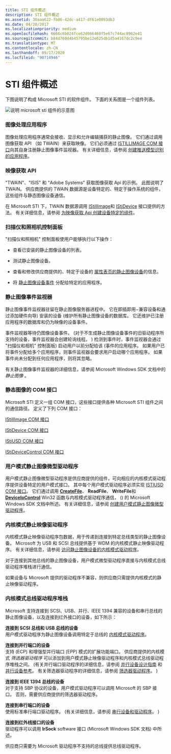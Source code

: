 ```yaml
---
title: STI 组件概述
description: STI 组件概述
ms.assetid: 30aaa622-fb86-42dc-a417-df61e0093db3
ms.date: 04/20/2017
ms.localizationpriority: medium
ms.openlocfilehash: 6666c6b024fce62d066460f5e67c744ac8962e41
ms.sourcegitcommit: b84d760d4b45795be12e625db1d5a4167dc2c9ee
ms.translationtype: MT
ms.contentlocale: zh-CN
ms.lasthandoff: 09/17/2020
ms.locfileid: "90714946"
---
```

# <a name="overview-of-sti-components"></a>STI 组件概述





下图说明了构成 Microsoft STI 的软件组件。 下面的关系图是一个组件列表。

![说明 microsoft sti 组件的示意图](images/sticomp.png)

### <a name="imaging-application"></a><a href="" id="ddk-imaging-application-si"></a>图像处理应用程序

图像处理应用程序通常会接收、显示和允许编辑捕获的静止图像。 它们通过调用图像获取 API （如 TWAIN）来获取映像。 它们必须通过 [ISTILLIMAGE COM 接口](istillimage-com-interface.md)向其自身注册静止图像事件监视器。 有关详细信息，请参阅 [创建推送模型识别的应用程序](creating-push-model-aware-applications.md)。

### <a name="image-acquisition-api"></a><a href="" id="ddk-image-acquisition-api-si"></a>映像获取 API

"TWAIN"、"ISIS" 和 "Adobe Systems" 获取图像获取 Api 的示例。 此图说明了 TWAIN。 供应商提供的 TWAIN 数据源是设备特定的、特定于操作系统的组件，这些组件与静态图像设备通信。

在 Microsoft STI 下，TWAIN 数据源调用 [IStillImage](istillimage-com-interface.md)和 [IStiDevice](istidevice-com-interface.md) 接口提供的方法。 有关详细信息，请参阅 [为映像获取 Api 创建设备特定的组件](creating-device-specific-components-for-image-acquisition-apis.md)。

### <a name="scanners-and-cameras-control-panel"></a><a href="" id="ddk-scanners-and-cameras-control-panel-si"></a>扫描仪和照相机控制面板

"扫描仪和照相机" 控制面板使用户能够执行以下操作：

-   查看已安装的静止图像设备的列表。

-   测试静止图像设备。

-   查看和修改供应商提供的、特定于设备的 [属性表页的静止图像设备](property-sheet-pages-for-still-image-devices.md)的信息。

-   将 [静止图像设备事件](still-image-device-events.md) 分配给特定的应用程序。

### <a name="still-image-event-monitor"></a><a href="" id="ddk-still-image-event-monitor-si"></a>静止图像事件监视器

静止图像事件监视器驻留在静止图像服务器进程中。 它在即插即用−兼容设备和通过添加硬件向导) 安装的设备 (维护所有静止图像设备的数据库。 它还维护已注册应用程序的数据库和仍为映像的设备事件。

事件监视器等待仍图像设备事件。  (对于不生成静止图像设备事件的旧驱动程序所支持的设备，事件监视器会创建轮询线程。 ) 检测到事件时，事件监视器会通过 "扫描仪和相机" 控制面板) 启动用户以前分配给该 (事件的应用程序。 如果用户已将事件分配给多个应用程序，则事件监视器会要求用户启动哪个应用程序。 如果事件尚未分配到任何应用程序，则将其忽略。

有关静止图像事件监视器的详细信息，请参阅 Microsoft Windows SDK 文档中的 *静止图像* 。

### <a name="com-interfaces-for-still-image"></a><a href="" id="ddk-com-interfaces-for-still-image-si"></a>静态图像的 COM 接口

Microsoft STI 定义一组 COM 接口，这些接口提供各种 Microsoft STI 组件之间的通信路径。 定义了下列 COM 接口：

[IStillImage COM 接口](istillimage-com-interface.md)

[IStiDevice COM 接口](istidevice-com-interface.md)

[IStiUSD COM 接口](istiusd-com-interface.md)

[IStiDeviceControl COM 接口](istidevicecontrol-com-interface.md)

### <a name="user-mode-still-image-minidrivers"></a><a href="" id="ddk-user-mode-still-image-minidrivers-si"></a>用户模式静止图像微型驱动程序

用户模式静止图像微型驱动程序是供应商提供的组件，可向相应的内核模式驱动程序提供设备特定的用户模式接口。 其中每个用户模式驱动程序必须实现 [ISTIUSD COM 接口](istiusd-com-interface.md)。 它们通过调用 [**CreateFile**](/windows/win32/api/fileapi/nf-fileapi-createfilea)、 **ReadFile**、 **WriteFile**和 [**DeviceIoControl**](/windows/win32/api/ioapiset/nf-ioapiset-deviceiocontrol) Win32 函数与内核模式驱动程序通信， () 的 Microsoft Windows SDK 文档中所述。 有关详细信息，请参阅 [创建用户模式静止图像微型驱动程序](creating-a-user-mode-still-image-minidriver.md)。

### <a name="kernel-mode-still-image-drivers"></a><a href="" id="ddk-kernel-mode-still-image-drivers-si"></a>内核模式静止映像驱动程序

内核模式静止映像驱动程序包数据，用于传递到连接到特定总线类型的静止图像设备。 Microsoft 为 USB 和 SCSI 总线提供基于 WDM 的内核模式静止映像驱动程序。 有关详细信息，请参阅 [访问静止图像设备的内核模式驱动程序](accessing-kernel-mode-drivers-for-still-image-devices.md)。

对于连接到其他总线的静止图像设备，用户模式微型驱动程序直接与内核模式总线驱动程序堆栈进行通信。

如果设备与 Microsoft 提供的驱动程序不兼容，则供应商只需提供内核模式的静止映像驱动程序。

### <a name="kernel-mode-bus-driver-stacks"></a><a href="" id="ddk-kernel-mode-bus-driver-stacks-si"></a>内核模式总线驱动程序堆栈

Microsoft 支持连接到 SCSI、USB、并行、IEEE 1394 兼容的设备和串行总线的静止图像设备，以及连接到红外接口的设备，如下所示：

<a href="" id="devices-connected-to-scsi-and-usb-buses"></a>**连接到 SCSI 总线和 USB 总线的设备**  
用户模式驱动程序为静止图像设备调用特定于总线的 [内核模式驱动程序](accessing-kernel-mode-drivers-for-still-image-devices.md)。

<a href="" id="devices-connected-to-a-parallel-port"></a>**连接到并行端口的设备**  
支持 (ECP) 和增强型并行端口 (EPP) 模式的扩展功能端口。 供应商提供的内核模式 *筛选器驱动程序* 可以添加到用户模式静止映像驱动程序和内核模式总线驱动程序堆栈之间。  (有关并行端口驱动程序的详细信息，请参阅 [并行设备设计指南](/previous-versions/ff544263(v=vs.85)) 和 [并行设备参考](/windows-hardware/drivers/ddi/index)。 有关筛选器驱动程序的详细信息，请参阅 [筛选器驱动程序](../kernel/filter-drivers.md)。 ) 

<a href="" id="devices-connected-to-an-ieee-1394-bus"></a>**连接到 IEEE 1394 总线的设备**  
对于支持 SBP 协议的设备，用户模式驱动程序可以调用 Microsoft 的 SBP 接口。 否则，需要供应商提供的筛选器驱动程序。

<a href="" id="devices-connected-to-a-serial-port"></a>**连接到串行端口的设备**  
使用标准串行端口驱动程序。  (有关详细信息，请参阅 [串行设备和驱动程序](/previous-versions/ff547451(v=vs.85))。 ) 

<a href="" id="devices-connected-to-an-infrared-interface"></a>**连接到红外线接口的设备**  
驱动程序可以调用 **IrSock** software 接口 (Microsoft Windows SDK 文档) 中所述。

供应商只需要为 Microsoft 驱动程序不支持的总线提供总线驱动程序。

 

